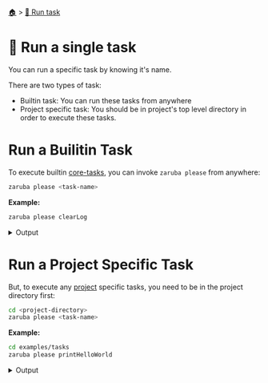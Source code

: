 <!--startTocHeader-->
[🏠](../README.md) > [🏃 Run task](README.md)
# 🍺 Run a single task
<!--endTocHeader-->

You can run a specific task by knowing it's name.

There are two types of task:

* Builtin task: You can run these tasks from anywhere
* Project specific task: You should be in project's top level directory in order to execute these tasks.

# Run a Builitin Task

To execute builtin [core-tasks](../core-tasks/README.md), you can invoke `zaruba please` from anywhere:

```bash
zaruba please <task-name>
```

__Example:__

<!--startCode-->
```bash
zaruba please clearLog
```
 
<details>
<summary>Output</summary>
 
```````
Job Starting...
 Elapsed Time: 1.346µs
 Current Time: 14:42:59
  Run  'clearLog' command on /home/gofrendi/zaruba/docs
   clearLog              14:42:59.809 Log removed
  Successfully running  'clearLog' command
  Job Running...
 Elapsed Time: 103.634628ms
 Current Time: 14:42:59
  
  Job Complete!!! 
  Terminating
  Job Ended...
 Elapsed Time: 303.998071ms
 Current Time: 14:43:00
zaruba please clearLog
```````
</details>
<!--endCode-->

# Run a Project Specific Task

But, to execute any [project](./project/README.md) specific tasks, you need to be in the project directory first:

```bash
cd <project-directory>
zaruba please <task-name>
```

__Example:__

<!--startCode-->
```bash
cd examples/tasks
zaruba please printHelloWorld
```
 
<details>
<summary>Output</summary>
 
```````
Job Starting...
 Elapsed Time: 1.214µs
 Current Time: 14:43:00
  Run  'printHelloWorld' command on /home/gofrendi/zaruba/docs/examples/tasks
   printHelloWorld       14:43:00.251 hello world
  Successfully running  'printHelloWorld' command
  Job Running...
 Elapsed Time: 102.95529ms
 Current Time: 14:43:00
  
  Job Complete!!! 
  Terminating
  Job Ended...
 Elapsed Time: 214.77285ms
 Current Time: 14:43:00
zaruba please printHelloWorld
```````
</details>
<!--endCode-->


<!--startTocSubTopic-->
<!--endTocSubTopic-->